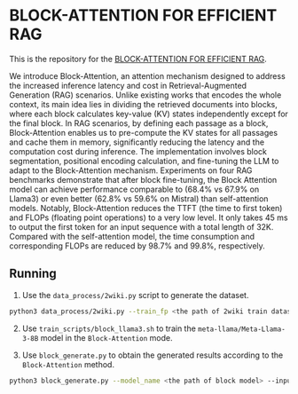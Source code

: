 
# BLOCK-ATTENTION FOR EFFICIENT RAG

This is the repository for the [BLOCK-ATTENTION FOR EFFICIENT RAG](https://arxiv.org/abs/2409.15355).

We introduce Block-Attention, an attention mechanism designed to address the increased inference latency and cost in Retrieval-Augmented Generation (RAG) scenarios. Unlike existing works that encodes the whole context, its main idea lies in dividing the retrieved documents into blocks, where each block calculates key-value (KV) states independently except for the final block. In RAG scenarios, by defining each passage as a block, Block-Attention enables us to pre-compute the KV states for all passages and cache them in memory, significantly reducing the latency and the computation cost during inference. The implementation involves block segmentation, positional encoding calculation, and fine-tuning the LLM to adapt to the Block-Attention mechanism. Experiments on four RAG benchmarks demonstrate that after block fine-tuning, the Block Attention model can achieve performance comparable to (68.4\% vs 67.9\% on Llama3) or even better (62.8\% vs 59.6\% on Mistral) than self-attention models. Notably, Block-Attention reduces the TTFT (the time to first token) and FLOPs (floating point operations) to a very low level. It only takes 45 ms to output the first token for an input sequence with a total length of 32K. Compared with the self-attention model, the time consumption and corresponding FLOPs are reduced by 98.7\% and 99.8\%, respectively. 

## Running

1. Use the `data_process/2wiki.py` script to generate the dataset.

```bash 
python3 data_process/2wiki.py --train_fp <the path of 2wiki train dataset> --eval_fp <the path of 2wiki dev dataset> --output_dir <the path of output dir>
```

2. Use `train_scripts/block_llama3.sh` to train the `meta-llama/Meta-Llama-3-8B` model in the `Block-Attention` mode.

3. Use `block_generate.py` to obtain the generated results according to the `Block-Attention` method.

```bash
python3 block_generate.py --model_name <the path of block model> --input_file <a jsonline file and each line of JSON has "prompt" field>
```
